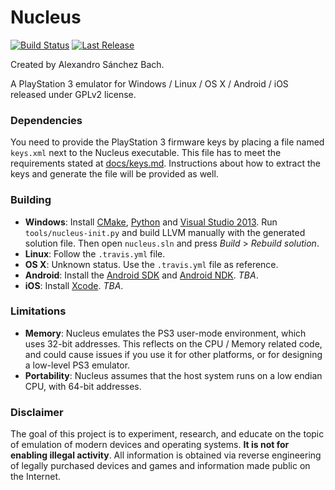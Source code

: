 ﻿Nucleus
=======
[![Build Status](https://travis-ci.org/AlexAltea/nucleus.svg)](https://travis-ci.org/AlexAltea/nucleus)
[![Last Release](https://img.shields.io/badge/version-0.0.4-brightgreen.svg?style=flat)](https://github.com/AlexAltea/nucleus/releases)

Created by Alexandro Sánchez Bach.

A PlayStation 3 emulator for Windows / Linux / OS X / Android / iOS released under GPLv2 license.

### Dependencies
You need to provide the PlayStation 3 firmware keys by placing a file named `keys.xml` next to the Nucleus executable. This file has to meet the requirements stated at [docs/keys.md](https://github.com/AlexAltea/nucleus/blob/master/docs/keys.md). Instructions about how to extract the keys and generate the file will be provided as well.

### Building
* __Windows__: Install [CMake](http://www.cmake.org/download/), [Python](https://www.python.org/downloads/) and [Visual Studio 2013](http://www.visualstudio.com/). Run `tools/nucleus-init.py` and build LLVM manually with the generated solution file. Then open `nucleus.sln` and press *Build* > *Rebuild solution*.
* __Linux__: Follow the `.travis.yml` file.
* __OS X__: Unknown status. Use the `.travis.yml` file as reference.
* __Android__: Install the [Android SDK](http://developer.android.com/sdk/index.html) and [Android NDK](https://developer.android.com/tools/sdk/ndk/index.html#download). *TBA*.
* __iOS__: Install [Xcode](https://developer.apple.com/xcode/). *TBA*.

### Limitations
* __Memory__: Nucleus emulates the PS3 user-mode environment, which uses 32-bit addresses. This reflects on the CPU / Memory related code, and could cause issues if you use it for other platforms, or for designing a low-level PS3 emulator.
* __Portability__: Nucleus assumes that the host system runs on a low endian CPU, with 64-bit addresses.

### Disclaimer
The goal of this project is to experiment, research, and educate on the topic of emulation of modern devices and operating systems. **It is not for enabling illegal activity**. All information is obtained via reverse engineering of legally purchased devices and games and information made public on the Internet.
